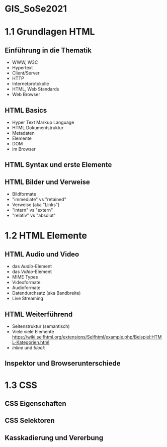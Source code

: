 # GIS_SoSe2021


# 1.1 Grundlagen HTML

## Einführung in die Thematik
- WWW, W3C
- Hypertext
- Client/Server
- HTTP
- Internetprotokolle
- HTML, Web Standards
- Web Browser

## HTML Basics
- Hyper Text Markup Language
- HTML Dokumentstruktur
- Metadaten
- Elemente
- DOM
- im Browser

## HTML Syntax und erste Elemente

## HTML Bilder und Verweise
- Bildformate
- "immediate" vs "retained"
- Verweise (aka "Links")
- "intern" vs "extern"
- "relativ" vs "absolut"


# 1.2 HTML Elemente

## HTML Audio und Video
- das *Audio*-Element
- das *Video*-Element
- MIME Types
- Videoformate
- Audioformate
- Datendurchsatz (aka Bandbreite)
- Live Streaming

## HTML Weiterführend
- Seitenstruktur (semantisch)
- Viele viele Elemente https://wiki.selfhtml.org/extensions/Selfhtml/example.php/Beispiel:HTML-Kategorien.html
- *inline* und *block*

## Inspektor und Browserunterschiede


# 1.3 CSS

## CSS Eigenschaften

## CSS Selektoren

## Kasskadierung und Vererbung
